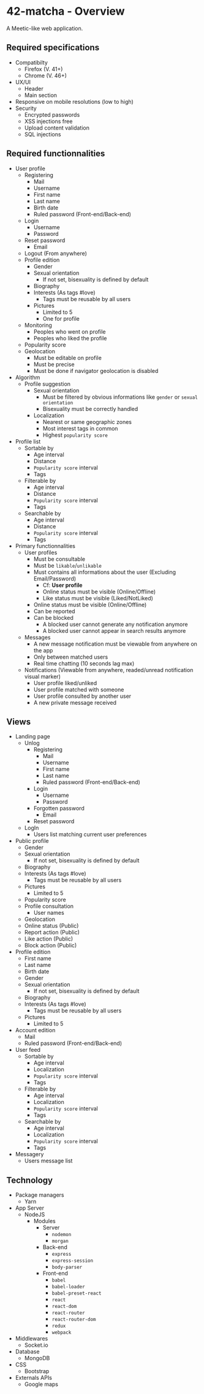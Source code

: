# 42-matcha - Overview

A Meetic-like web application.

## Required specifications

- Compatibilty
	- Firefox (V. 41+)
	- Chrome (V. 46+)
- UX/UI
	- Header
	- Main section
- Responsive on mobile resolutions (low to high)
- Security
	- Encrypted passwords
	- XSS injections free
	- Upload content validation
	- SQL injections

## Required functionnalities

- User profile
	- Registering
		- Mail
		- Username
		- First name
		- Last name
		- Birth date
		- Ruled password (Front-end/Back-end)
	- Login
		- Username
		- Password
	- Reset password
		- Email
	- Logout (From anywhere)
	- Profile edition
		- Gender
		- Sexual orientation
			- If not set, bisexuality is defined by default
		- Biography
		- Interests (As tags #love)
			- Tags must be reusable by all users
		- Pictures
			- Limited to 5
			- One for profile
	- Monitoring
		- Peoples who went on profile
		- Peoples who liked the profile
	- Popularity score
	- Geolocation
		- Must be editable on profile
		- Must be precise
		- Must be done if navigator geolocation is disabled
- Algorithm
	- Profile suggestion
		- Sexual orientation
			- Must be filtered by obvious informations like `gender` or `sexual orientation`
			- Bisexuality must be correctly handled
		- Localization
			- Nearest or same geographic zones
			- Most interest tags in common
			- Highest `popularity score`
- Profile list
	- Sortable by
		- Age interval
		- Distance
		- `Popularity score` interval
		- Tags
	- Filterable by
		- Age interval
		- Distance
		- `Popularity score` interval
		- Tags
	- Searchable by
		- Age interval
		- Distance
		- `Popularity score` interval
		- Tags
- Primary functionnalities
	- User profiles
		- Must be consultable
		- Must be `likable`/`unlikable`
		- Must contains all informations about the user (Excluding Email/Password)
			- Cf: **User profile**
			- Online status must be visible (Online/Offline)
			- Like status must be visible (Liked/NotLiked)
		- Online status must be visible (Online/Offline)
		- Can be reported
		- Can be blocked
			- A blocked user cannot generate any notification anymore
			- A blocked user cannot appear in search results anymore
	- Messages
		- A new message notification must be viewable from anywhere on the app
		- Only between matched users
		- Real time chatting (10 seconds lag max)
	- Notifications (Viewable from anywhere, readed/unread notification visual marker)
		- User profile liked/unliked
		- User profile matched with someone
		- User profile consulted by another user
		- A new private message received

## Views

- Landing page
	- Unlog
		- Registering
			- Mail
			- Username
			- First name
			- Last name
			- Ruled password (Front-end/Back-end)
		- Login
			- Username
			- Password
		- Forgotten password
			- Email
		- Reset password
	- LogIn
		- Users list matching current user preferences
- Public profile
	- Gender
	- Sexual orientation
		- If not set, bisexuality is defined by default
	- Biography
	- Interests (As tags #love)
		- Tags must be reusable by all users
	- Pictures
		- Limited to 5
	- Popularity score
	- Profile consultation
		- User names
	- Geolocation
	- Online status (Public)
	- Report action (Public)
	- Like action (Public)
	- Block action (Public)
- Profile edition
	- First name
	- Last name
	- Birth date
	- Gender
	- Sexual orientation
		- If not set, bisexuality is defined by default
	- Biography
	- Interests (As tags #love)
		- Tags must be reusable by all users
	- Pictures
		- Limited to 5
- Account edition
	- Mail
	- Ruled password (Front-end/Back-end)
- User feed
	- Sortable by
		- Age interval
		- Localization
		- `Popularity score` interval
		- Tags
	- Filterable by
		- Age interval
		- Localization
		- `Popularity score` interval
		- Tags
	- Searchable by
		- Age interval
		- Localization
		- `Popularity score` interval
		- Tags
- Messagery
	- Users message list

## Technology

- Package managers
	- Yarn
- App Server
	- NodeJS
		- Modules
			- Server
				- `nodemon`
				- `morgan`
			- Back-end
				- `express`
				- `express-session`
				- `body-parser`
			- Front-end
				- `babel`
				- `babel-loader`
				- `babel-preset-react`
				- `react`
				- `react-dom`
				- `react-router`
				- `react-router-dom`
				- `redux`
				- `webpack`
- Middlewares
	- Socket.io
- Database
	- MongoDB
- CSS
	- Bootstrap
- Externals APIs
	- Google maps
